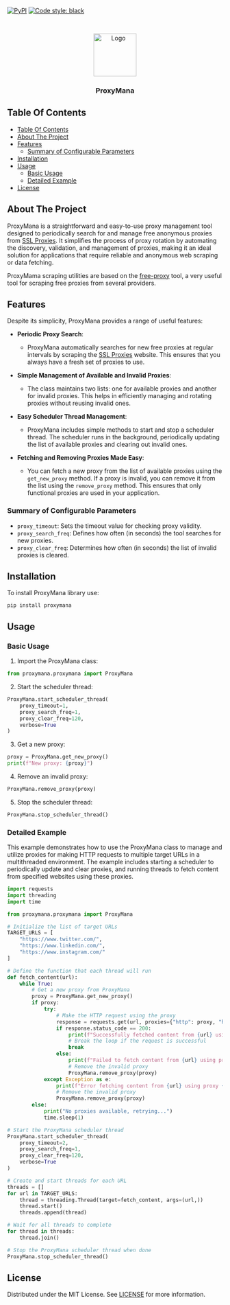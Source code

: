 [![PyPI](https://img.shields.io/badge/Version-1.0.0-blue.svg)](https://github.com/SlowWave/ProxyMana)
[![Code style: black](https://img.shields.io/badge/code%20style-black-000000.svg)](https://github.com/psf/black)

<br/>
<p align="center">
  <a href="https://github.com/SlowWave/ProxyMana">
    <img src="docs/images/proxymana_logo.png" alt="Logo" width="100" height="100">
  </a>

  <h3 align="center">ProxyMana</h3>
</p>


## Table Of Contents

- [Table Of Contents](#table-of-contents)
- [About The Project](#about-the-project)
- [Features](#features)
  - [Summary of Configurable Parameters](#summary-of-configurable-parameters)
- [Installation](#installation)
- [Usage](#usage)
  - [Basic Usage](#basic-usage)
  - [Detailed Example](#detailed-example)
- [License](#license)


## About The Project

ProxyMana is a straightforward and easy-to-use proxy management tool designed to periodically search for and manage free anonymous proxies from [SSL Proxies](https://www.sslproxies.org/). It simplifies the process of proxy rotation by automating the discovery, validation, and management of proxies, making it an ideal solution for applications that require reliable and anonymous web scraping or data fetching.

ProxyMama scraping utilities are based on the [free-proxy](https://github.com/jundymek/free-proxy/) tool, a very useful tool for scraping free proxies from several providers.


## Features

Despite its simplicity, ProxyMana provides a range of useful features:

- **Periodic Proxy Search**:
  - ProxyMana automatically searches for new free proxies at regular intervals by scraping the [SSL Proxies](https://www.sslproxies.org/) website. This ensures that you always have a fresh set of proxies to use.

- **Simple Management of Available and Invalid Proxies**:
  - The class maintains two lists: one for available proxies and another for invalid proxies. This helps in efficiently managing and rotating proxies without reusing invalid ones.

- **Easy Scheduler Thread Management**:
  - ProxyMana includes simple methods to start and stop a scheduler thread. The scheduler runs in the background, periodically updating the list of available proxies and clearing out invalid ones.

- **Fetching and Removing Proxies Made Easy**:
  - You can fetch a new proxy from the list of available proxies using the `get_new_proxy` method. If a proxy is invalid, you can remove it from the list using the `remove_proxy` method. This ensures that only functional proxies are used in your application.


### Summary of Configurable Parameters

- `proxy_timeout`: Sets the timeout value for checking proxy validity.
- `proxy_search_freq`: Defines how often (in seconds) the tool searches for new proxies.
- `proxy_clear_freq`: Determines how often (in seconds) the list of invalid proxies is cleared.


## Installation

To install ProxyMana library use:

```
pip install proxymana
```
## Usage

### Basic Usage

1. Import the ProxyMana class:

``` python
from proxymana.proxymana import ProxyMana
```

2. Start the scheduler thread:

``` python
ProxyMana.start_scheduler_thread(
    proxy_timeout=1, 
    proxy_search_freq=1, 
    proxy_clear_freq=120, 
    verbose=True
)
```

3. Get a new proxy:

``` python
proxy = ProxyMana.get_new_proxy()
print(f"New proxy: {proxy}")
```

4. Remove an invalid proxy:

``` python
ProxyMana.remove_proxy(proxy)
```

5. Stop the scheduler thread:

``` python
ProxyMana.stop_scheduler_thread()
```

### Detailed Example

This example demonstrates how to use the ProxyMana class to manage and utilize proxies for making HTTP requests to multiple target URLs in a multithreaded environment. The example includes starting a scheduler to periodically update and clear proxies, and running threads to fetch content from specified websites using these proxies.

``` python
import requests
import threading
import time

from proxymana.proxymana import ProxyMana

# Initialize the list of target URLs
TARGET_URLS = [
    "https://www.twitter.com/",
    "https://www.linkedin.com/",
    "https://www.instagram.com/"
]

# Define the function that each thread will run
def fetch_content(url):
    while True:
        # Get a new proxy from ProxyMana
        proxy = ProxyMana.get_new_proxy()
        if proxy:
            try:
                # Make the HTTP request using the proxy
                response = requests.get(url, proxies={"http": proxy, "https": proxy}, timeout=10)
                if response.status_code == 200:
                    print(f"Successfully fetched content from {url} using proxy {proxy}")
                    # Break the loop if the request is successful
                    break
                else:
                    print(f"Failed to fetch content from {url} using proxy {proxy}")
                    # Remove the invalid proxy
                    ProxyMana.remove_proxy(proxy)
            except Exception as e:
                print(f"Error fetching content from {url} using proxy {proxy}: {e}")
                # Remove the invalid proxy
                ProxyMana.remove_proxy(proxy)
        else:
            print("No proxies available, retrying...")
            time.sleep(1)

# Start the ProxyMana scheduler thread
ProxyMana.start_scheduler_thread(
    proxy_timeout=2,
    proxy_search_freq=1,
    proxy_clear_freq=120,
    verbose=True
)

# Create and start threads for each URL
threads = []
for url in TARGET_URLS:
    thread = threading.Thread(target=fetch_content, args=(url,))
    thread.start()
    threads.append(thread)

# Wait for all threads to complete
for thread in threads:
    thread.join()

# Stop the ProxyMana scheduler thread when done
ProxyMana.stop_scheduler_thread()
```


## License

Distributed under the MIT License. See [LICENSE](LICENSE) for more information.